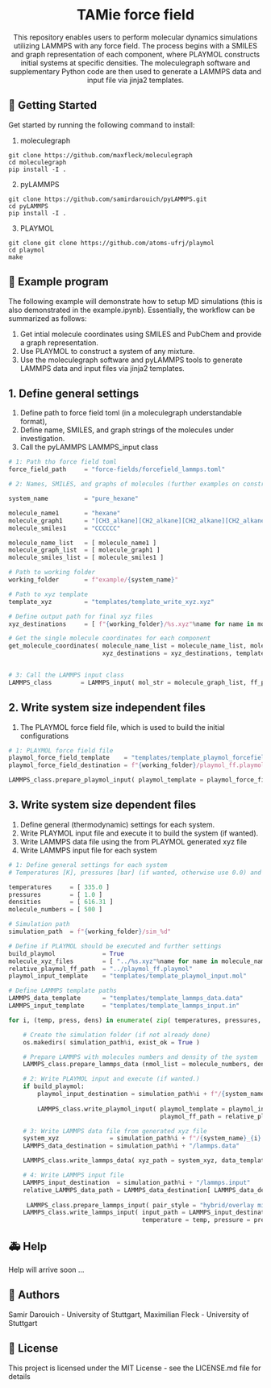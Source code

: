<h1 align="center">
  TAMie force field
</h1>
<p align="center">This repository enables users to perform molecular dynamics simulations utilizing LAMMPS with any force field. The process begins with a SMILES and graph representation of each component, where PLAYMOL constructs initial systems at specific densities. The moleculegraph software and supplementary Python code are then used to generate a LAMMPS data and input file via jinja2 templates. </p>


## 🚀 Getting Started

Get started by running the following command to install:

1. moleculegraph
```
git clone https://github.com/maxfleck/moleculegraph
cd moleculegraph
pip install -I .
```
2. pyLAMMPS
```
git clone https://github.com/samirdarouich/pyLAMMPS.git
cd pyLAMMPS
pip install -I .
```
3. PLAYMOL
```
git clone git clone https://github.com/atoms-ufrj/playmol
cd playmol
make
```


## 🐍 Example program

The following example will demonstrate how to setup MD simulations (this is also demonstrated in the example.ipynb). Essentially, the workflow can be summarized as follows:
1. Get intial molecule coordinates using SMILES and PubChem and provide a graph representation.
2. Use PLAYMOL to construct a system of any mixture.
3. Use the moleculegraph software and pyLAMMPS tools to generate LAMMPS data and input files via jinja2 templates.

## 1. Define general settings ##

1. Define path to force field toml (in a moleculegraph understandable format),
2. Define name, SMILES, and graph strings of the molecules under investigation.
3. Call the pyLAMMPS LAMMPS_input class

```python
# 1: Path tho force field toml
force_field_path     = "force-fields/forcefield_lammps.toml"

# 2: Names, SMILES, and graphs of molecules (further examples on constructing molecule graphs available at https://github.com/maxfleck/moleculegraph)

system_name          = "pure_hexane"

molecule_name1       = "hexane"
molecule_graph1      = "[CH3_alkane][CH2_alkane][CH2_alkane][CH2_alkane][CH2_alkane][CH3_alkane]"
molecule_smiles1     = "CCCCCC"

molecule_name_list   = [ molecule_name1 ]
molecule_graph_list  = [ molecule_graph1 ]
molecule_smiles_list = [ molecule_smiles1 ]

# Path to working folder
working_folder       = f"example/{system_name}"

# Path to xyz template
template_xyz         = "templates/template_write_xyz.xyz"

# Define output path for final xyz files
xyz_destinations     = [ f"{working_folder}/%s.xyz"%name for name in molecule_name_list ]

# Get the single molecule coordinates for each component
get_molecule_coordinates( molecule_name_list = molecule_name_list, molecule_graph_list = molecule_graph_list, molecule_smiles_list = molecule_smiles_list,
                          xyz_destinations = xyz_destinations, template_xyz = template_xyz, verbose = False )


# 3: Call the LAMMPS input class
LAMMPS_class        = LAMMPS_input( mol_str = molecule_graph_list, ff_path = force_field_path )
```

## 2. Write system size independent files ##

1. The PLAYMOL force field file, which is used to build the initial configurations

```python
# 1: PLAYMOL force field file
playmol_force_field_template    = "templates/template_playmol_forcefield.playmol"
playmol_force_field_destination = f"{working_folder}/playmol_ff.playmol"

LAMMPS_class.prepare_playmol_input( playmol_template = playmol_force_field_template, playmol_ff_path = playmol_force_field_destination )
```

## 3. Write system size dependent files ##

1. Define general (thermodynamic) settings for each system.
2. Write PLAYMOL input file and execute it to build the system (if wanted).
3. Write LAMMPS data file using the from PLAYMOL generated xyz file
4. Write LAMMPS input file for each system

```python
# 1: Define general settings for each system
# Temperatures [K], pressures [bar] (if wanted, otherwise use 0.0) and initial denisties [kg/m^3] for each system. Also define the number of molecules per component.

temperatures     = [ 335.0 ]
pressures        = [ 1.0 ]
densities        = [ 616.31 ]
molecule_numbers = [ 500 ]

# Simulation path
simulation_path  = f"{working_folder}/sim_%d"

# Define if PLAYMOL should be executed and further settings
build_playmol             = True
molecule_xyz_files        = [ "../%s.xyz"%name for name in molecule_name_list ]
relative_playmol_ff_path  = "../playmol_ff.playmol"
playmol_input_template    = "templates/template_playmol_input.mol"

# Define LAMMPS template paths
LAMMPS_data_template      = "templates/template_lammps_data.data"
LAMMPS_input_template     = "templates/template_lammps_input.in"

for i, (temp, press, dens) in enumerate( zip( temperatures, pressures, densities ) ):

    # Create the simulation folder (if not already done)
    os.makedirs( simulation_path%i, exist_ok = True )

    # Prepare LAMMPS with molecules numbers and density of the system
    LAMMPS_class.prepare_lammps_data (nmol_list = molecule_numbers, densitiy = dens )

    # 2: Write PLAYMOL input and execute (if wanted.)
    if build_playmol:
        playmol_input_destination = simulation_path%i + f"/{system_name}_{i}.mol"
        
        LAMMPS_class.write_playmol_input( playmol_template = playmol_input_template, playmol_path = playmol_input_destination, 
                                          playmol_ff_path = relative_playmol_ff_path, xyz_paths = molecule_xyz_files )

    # 3: Write LAMMPS data file from generated xyz file
    system_xyz              = simulation_path%i + f"/{system_name}_{i}.xyz"
    LAMMPS_data_destination = simulation_path%i + "/lammps.data"

    LAMMPS_class.write_lammps_data( xyz_path = system_xyz, data_template = LAMMPS_data_template, data_path = LAMMPS_data_destination )

    # 4: Write LAMMPS input file
    LAMMPS_input_destination  = simulation_path%i + "/lammps.input"
    relative_LAMMPS_data_path = LAMMPS_data_destination[ LAMMPS_data_destination.rfind(simulation_path%i) + len(simulation_path%i) + 1 : ]
   
     LAMMPS_class.prepare_lammps_input( pair_style = "hybrid/overlay mie/cut 14", mixing_rule = "arithmetic", sb_dict = {"vdw":[0,0,0],"coulomb":[0,0,0]} )
    LAMMPS_class.write_lammps_input( input_path = LAMMPS_input_destination, template_path = LAMMPS_input_template, data_file = relative_LAMMPS_data_path,
                                     temperature = temp, pressure = press, equilibration_time = 2e6, production_time = 4e6 )
```

## 🚑 Help

Help will arrive soon ...

## 👫 Authors

Samir Darouich - University of Stuttgart, Maximilian Fleck - University of Stuttgart

## 📄 License

This project is licensed under the MIT License - see the LICENSE.md file for details
